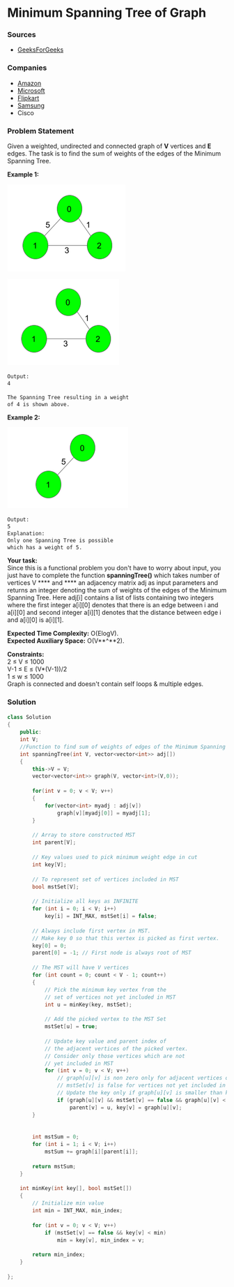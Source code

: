 # Minimum Spanning Tree of Graph

### Sources

* [GeeksForGeeks](https://practice.geeksforgeeks.org/problems/minimum-spanning-tree/1#)

### Companies

* [Amazon](../../company-based-lists/amazon.md)
* [Microsoft](../../company-based-lists/microsoft.md)
* [Flipkart](../../company-based-lists/flipkart.md)
* [Samsung](../../company-based-lists/samsung.md)
* Cisco

### Problem Statement

Given a weighted, undirected and connected graph of **V** vertices and **E** edges. The task is to find the sum of weights of the edges of the Minimum Spanning Tree.

&#x20;

**Example 1:**

****![](<../../.gitbook/assets/image (59).png>)****

****![](<../../.gitbook/assets/image (60).png>)****

```
Output:
4

The Spanning Tree resulting in a weight
of 4 is shown above.
```

**Example 2:**

****![](<../../.gitbook/assets/image (58).png>)****

```
Output:
5
Explanation:
Only one Spanning Tree is possible
which has a weight of 5.
```

&#x20;

**Your task:**\
Since this is a functional problem you don't have to worry about input, you just have to complete the function  **spanningTree()** which takes number of vertices V **** and **** an adjacency matrix adj as input parameters and returns an integer denoting the sum of weights of the edges of the Minimum Spanning Tree. Here adj\[i] contains a list of lists containing two integers where the first integer a\[i]\[0] denotes that there is an edge between i and a\[i]\[0] and second integer a\[i]\[1] denotes that the distance between edge i and a\[i]\[0] is a\[i]\[1].

**Expected Time Complexity:** O(ElogV).\
**Expected Auxiliary Space:** O(V**^**2).\
&#x20;

**Constraints:**\
2 ≤ V ≤ 1000\
V-1 ≤ E ≤ (V\*(V-1))/2\
1 ≤ w ≤ 1000\
Graph is connected and doesn't contain self loops & multiple edges.

### Solution

```cpp
class Solution
{
	public:
	int V;
	//Function to find sum of weights of edges of the Minimum Spanning Tree.
    int spanningTree(int V, vector<vector<int>> adj[])
    {
        this->V = V;
        vector<vector<int>> graph(V, vector<int>(V,0));
        
        for(int v = 0; v < V; v++)
        {
            for(vector<int> myadj : adj[v])
                graph[v][myadj[0]] = myadj[1];
        }
        
        // Array to store constructed MST
        int parent[V];
     
        // Key values used to pick minimum weight edge in cut
        int key[V];
     
        // To represent set of vertices included in MST
        bool mstSet[V];
 
        // Initialize all keys as INFINITE
        for (int i = 0; i < V; i++)
            key[i] = INT_MAX, mstSet[i] = false;
 
        // Always include first vertex in MST.
        // Make key 0 so that this vertex is picked as first vertex.
        key[0] = 0;
        parent[0] = -1; // First node is always root of MST
 
        // The MST will have V vertices
        for (int count = 0; count < V - 1; count++)
        {
            // Pick the minimum key vertex from the
            // set of vertices not yet included in MST
            int u = minKey(key, mstSet);
 
            // Add the picked vertex to the MST Set
            mstSet[u] = true;
 
            // Update key value and parent index of
            // the adjacent vertices of the picked vertex.
            // Consider only those vertices which are not
            // yet included in MST
            for (int v = 0; v < V; v++)
                // graph[u][v] is non zero only for adjacent vertices of m
                // mstSet[v] is false for vertices not yet included in MST
                // Update the key only if graph[u][v] is smaller than key[v]
                if (graph[u][v] && mstSet[v] == false && graph[u][v] < key[v])
                    parent[v] = u, key[v] = graph[u][v];
        }
 
 
        int mstSum = 0;
        for (int i = 1; i < V; i++)
            mstSum += graph[i][parent[i]];
        
        return mstSum;
    }
    
    int minKey(int key[], bool mstSet[])
    {   
        // Initialize min value
        int min = INT_MAX, min_index;
 
        for (int v = 0; v < V; v++)
            if (mstSet[v] == false && key[v] < min)
                min = key[v], min_index = v;
 
        return min_index;
    }
    
};
```
